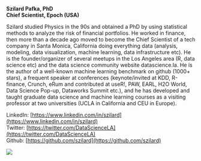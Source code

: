 **Szilard Pafka, PhD** <br>
**Chief Scientist, Epoch (USA)**

Szilard studied Physics in the 90s and obtained a PhD by using statistical methods to analyze the risk of financial portfolios. He worked in finance, then more than a decade ago moved to become the Chief Scientist of a tech company in Santa Monica, California doing everything data (analysis, modeling, data visualization, machine learning, data infrastructure etc). He is the founder/organizer of several meetups in the Los Angeles area (R, data science etc) and the data science community website datascience.la. He is the author of a well-known machine learning benchmark on github (1000+ stars), a frequent speaker at conferences (keynote/invited at KDD, R-finance, Crunch, eRum and contributed at useR!, PAW, EARL, H2O World, Data Science Pop-up, Dataworks Summit etc.), and he has developed and taught graduate data science and machine learning courses as a visiting professor at two universities (UCLA in California and CEU in Europe).

LinkedIn: [https://www.linkedin.com/in/szilard](https://www.linkedin.com/in/szilard) <br>
Twitter: [https://twitter.com/DataScienceLA](https://twitter.com/DataScienceLA) <br>
Github: [https://github.com/szilard](https://github.com/szilard)

![](https://avatars3.githubusercontent.com/u/844827?s=200)
